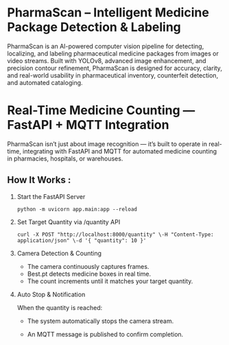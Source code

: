 # PharmaScan – Intelligent Medicine Package Detection & Labeling 

PharmaScan is an AI-powered computer vision pipeline for detecting, localizing, and labeling pharmaceutical medicine packages from images or video streams.
Built with YOLOv8, advanced image enhancement, and precision contour refinement, PharmaScan is designed for accuracy, clarity, and real-world usability in pharmaceutical inventory, counterfeit detection, and automated cataloging.

# Real-Time Medicine Counting — FastAPI + MQTT Integration

PharmaScan isn’t just about image recognition — it’s built to operate in real-time, integrating with FastAPI and MQTT for automated medicine counting in pharmacies, hospitals, or warehouses.

## How It Works : 
1. Start the FastAPI Server
   ```
   python -m uvicorn app.main:app --reload
   ```
   
2. Set Target Quantity via /quantity API
   ```
   curl -X POST "http://localhost:8000/quantity" \-H "Content-Type: application/json" \-d '{ "quantity": 10 }'
   ```
   
3. Camera Detection & Counting
   * The camera continuously captures frames.
   * Best.pt detects medicine boxes in real time.
   * The count increments until it matches your target quantity.
     
4. Auto Stop & Notification
   
    When the quantity is reached:

     * The system automatically stops the camera stream.

     * An MQTT message is published to confirm completion.
